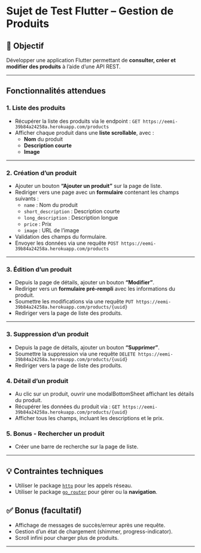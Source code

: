 # Sujet de Test Flutter – Gestion de Produits

## 🎯 Objectif

Développer une application Flutter permettant de **consulter, créer et modifier des produits** à l’aide d’une API REST.

---

## Fonctionnalités attendues

### 1. Liste des produits

- Récupérer la liste des produits via le endpoint : ```GET https://eemi-39b84a24258a.herokuapp.com/products```
- Afficher chaque produit dans une **liste scrollable**, avec :
    - **Nom** du produit
    - **Description courte**
    - **Image**

---

### 2. Création d’un produit

- Ajouter un bouton **“Ajouter un produit”** sur la page de liste.
- Rediriger vers une page avec un **formulaire** contenant les champs suivants :
    - `name` : Nom du produit
    - `short_description` : Description courte
    - `long_description` : Description longue
    - `price` : Prix
    - `image` : URL de l’image
- Validation des champs du formulaire.
- Envoyer les données via une requête ```POST https://eemi-39b84a24258a.herokuapp.com/products```

---

### 3. Édition d’un produit

- Depuis la page de détails, ajouter un bouton **“Modifier”**.
- Rediriger vers un **formulaire pré-rempli** avec les informations du produit.
- Soumettre les modifications via une requête ```PUT https://eemi-39b84a24258a.herokuapp.com/products/{uuid}```
- Rediriger vers la page de liste des produits.

---

### 3. Suppression d’un produit

- Depuis la page de détails, ajouter un bouton **“Supprimer”**.
- Soumettre la suppression via une requête ```DELETE https://eemi-39b84a24258a.herokuapp.com/products/{uuid}```
- Rediriger vers la page de liste des produits.

### 4. Détail d’un produit

- Au clic sur un produit, ouvrir une modalBottomSheet affichant les détails du produit.
- Récupérer les données du produit via : ```GET https://eemi-39b84a24258a.herokuapp.com/products/{uuid}```
- Afficher tous les champs, incluant les descriptions et le prix.

### 5. Bonus - Rechercher un produit

- Créer une barre de recherche sur la page de liste.

---

## 💡 Contraintes techniques

- Utiliser le package [`http`](https://pub.dev/packages/http) pour les appels réseau.
- Utiliser le package [`go_router`](https://pub.dev/packages/go_router) pour gérer ou la **navigation**.

## ✅ Bonus (facultatif)

- Affichage de messages de succès/erreur après une requête.
- Gestion d’un état de chargement (shimmer, progress-indicator).
- Scroll infini pour charger plus de produits.

---


